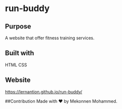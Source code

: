 # run-buddy

## Purpose
A website that offer fitness training services.


## Built with

HTML CSS

## Website
https://lernantion.github.io/run-buddy/

##Contribution
Made with ❤ by Mekonnen Mohammed.
